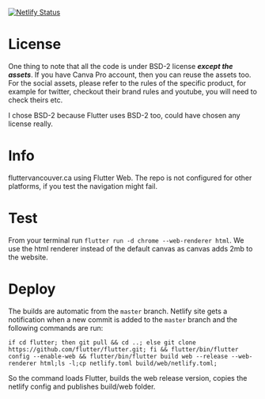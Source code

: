 [![Netlify Status](https://api.netlify.com/api/v1/badges/18f570a1-97f9-4e64-be23-f9b26ebf1279/deploy-status)](https://app.netlify.com/sites/compassionate-chandrasekhar-dfa50c/deploys)

# License
One thing to note that all the code is under BSD-2 license ***except the assets***. If you have Canva Pro account, then you can reuse the assets too. For the social assets, please refer to the rules of the specific product, for example for twitter, checkout their brand rules and youtube, you will need to check theirs etc. 

I chose BSD-2 because Flutter uses BSD-2 too, could have chosen any license really.

# Info

fluttervancouver.ca using Flutter Web. The repo is not configured for other platforms, if you test the navigation might fail.

# Test

From your terminal run ```flutter run -d chrome --web-renderer html```. We use the html renderer instead of the default canvas as canvas adds 2mb to the website.

# Deploy

The builds are automatic from the ```master``` branch. Netlify site gets a notification when a new commit is added to the ```master``` branch and the following commands are run:

```
if cd flutter; then git pull && cd ..; else git clone https://github.com/flutter/flutter.git; fi && flutter/bin/flutter config --enable-web && flutter/bin/flutter build web --release --web-renderer html;ls -l;cp netlify.toml build/web/netlify.toml;
```

So the command loads Flutter, builds the web release version, copies the netlify config and publishes build/web folder.
